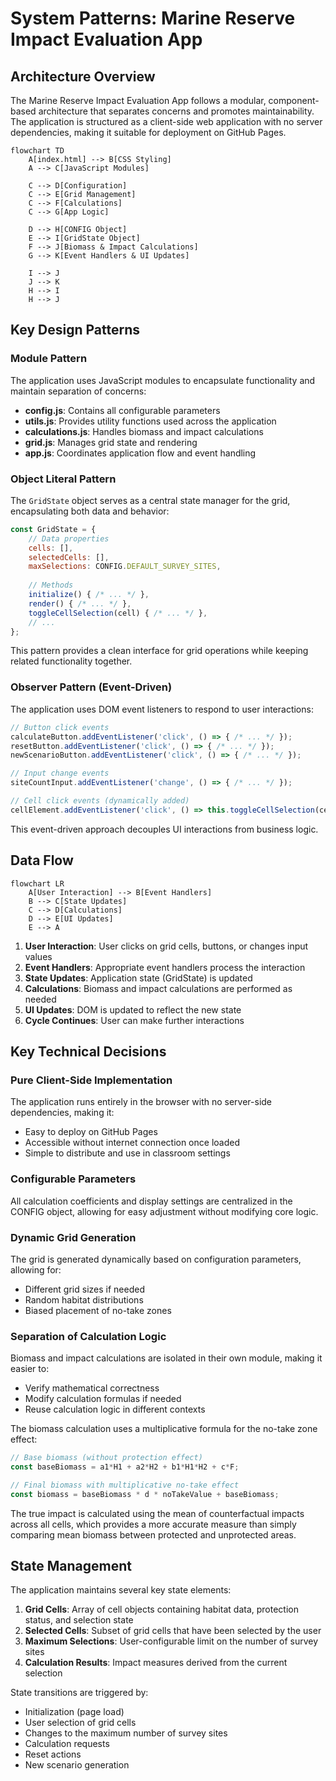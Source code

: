# System Patterns: Marine Reserve Impact Evaluation App

## Architecture Overview

The Marine Reserve Impact Evaluation App follows a modular, component-based architecture that separates concerns and promotes maintainability. The application is structured as a client-side web application with no server dependencies, making it suitable for deployment on GitHub Pages.

```mermaid
flowchart TD
    A[index.html] --> B[CSS Styling]
    A --> C[JavaScript Modules]
    
    C --> D[Configuration]
    C --> E[Grid Management]
    C --> F[Calculations]
    C --> G[App Logic]
    
    D --> H[CONFIG Object]
    E --> I[GridState Object]
    F --> J[Biomass & Impact Calculations]
    G --> K[Event Handlers & UI Updates]
    
    I --> J
    J --> K
    H --> I
    H --> J
```

## Key Design Patterns

### Module Pattern
The application uses JavaScript modules to encapsulate functionality and maintain separation of concerns:

- **config.js**: Contains all configurable parameters
- **utils.js**: Provides utility functions used across the application
- **calculations.js**: Handles biomass and impact calculations
- **grid.js**: Manages grid state and rendering
- **app.js**: Coordinates application flow and event handling

### Object Literal Pattern
The `GridState` object serves as a central state manager for the grid, encapsulating both data and behavior:

```javascript
const GridState = {
    // Data properties
    cells: [],
    selectedCells: [],
    maxSelections: CONFIG.DEFAULT_SURVEY_SITES,
    
    // Methods
    initialize() { /* ... */ },
    render() { /* ... */ },
    toggleCellSelection(cell) { /* ... */ },
    // ...
};
```

This pattern provides a clean interface for grid operations while keeping related functionality together.

### Observer Pattern (Event-Driven)
The application uses DOM event listeners to respond to user interactions:

```javascript
// Button click events
calculateButton.addEventListener('click', () => { /* ... */ });
resetButton.addEventListener('click', () => { /* ... */ });
newScenarioButton.addEventListener('click', () => { /* ... */ });

// Input change events
siteCountInput.addEventListener('change', () => { /* ... */ });

// Cell click events (dynamically added)
cellElement.addEventListener('click', () => this.toggleCellSelection(cell));
```

This event-driven approach decouples UI interactions from business logic.

## Data Flow

```mermaid
flowchart LR
    A[User Interaction] --> B[Event Handlers]
    B --> C[State Updates]
    C --> D[Calculations]
    D --> E[UI Updates]
    E --> A
```

1. **User Interaction**: User clicks on grid cells, buttons, or changes input values
2. **Event Handlers**: Appropriate event handlers process the interaction
3. **State Updates**: Application state (GridState) is updated
4. **Calculations**: Biomass and impact calculations are performed as needed
5. **UI Updates**: DOM is updated to reflect the new state
6. **Cycle Continues**: User can make further interactions

## Key Technical Decisions

### Pure Client-Side Implementation
The application runs entirely in the browser with no server-side dependencies, making it:
- Easy to deploy on GitHub Pages
- Accessible without internet connection once loaded
- Simple to distribute and use in classroom settings

### Configurable Parameters
All calculation coefficients and display settings are centralized in the CONFIG object, allowing for easy adjustment without modifying core logic.

### Dynamic Grid Generation
The grid is generated dynamically based on configuration parameters, allowing for:
- Different grid sizes if needed
- Random habitat distributions
- Biased placement of no-take zones

### Separation of Calculation Logic
Biomass and impact calculations are isolated in their own module, making it easier to:
- Verify mathematical correctness
- Modify calculation formulas if needed
- Reuse calculation logic in different contexts

The biomass calculation uses a multiplicative formula for the no-take zone effect:
```javascript
// Base biomass (without protection effect)
const baseBiomass = a1*H1 + a2*H2 + b1*H1*H2 + c*F;

// Final biomass with multiplicative no-take effect
const biomass = baseBiomass * d * noTakeValue + baseBiomass;
```

The true impact is calculated using the mean of counterfactual impacts across all cells, which provides a more accurate measure than simply comparing mean biomass between protected and unprotected areas.

## State Management

The application maintains several key state elements:

1. **Grid Cells**: Array of cell objects containing habitat data, protection status, and selection state
2. **Selected Cells**: Subset of grid cells that have been selected by the user
3. **Maximum Selections**: User-configurable limit on the number of survey sites
4. **Calculation Results**: Impact measures derived from the current selection

State transitions are triggered by:
- Initialization (page load)
- User selection of grid cells
- Changes to the maximum number of survey sites
- Calculation requests
- Reset actions
- New scenario generation
